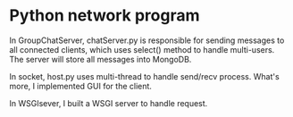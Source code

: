 # Python network program

In GroupChatServer, chatServer.py is responsible for sending messages to all
connected clients, which uses select() method to handle multi-users. The server will store all messages into MongoDB.

In socket, host.py uses multi-thread to handle send/recv process.
What's more, I implemented GUI for the client.

In WSGIsever, I built a WSGI server to handle request.
